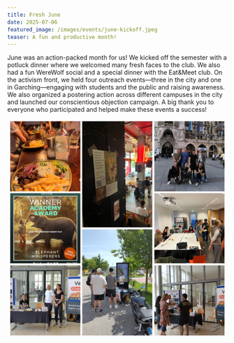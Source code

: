 ```yaml
---
title: Fresh June
date: 2025-07-06
featured_image: /images/events/june-kickoff.jpeg
teaser: A fun and productive month!
---
```


June was an action-packed month for us! We kicked off the semester with a potluck dinner where we welcomed many fresh faces to the club. We also had a fun WereWolf social and a special dinner with the Eat&Meet club. On the activism front, we held four outreach events—three in the city and one in Garching—engaging with students and the public and raising awareness. We also organized a postering action across different campuses in the city and launched our conscientious objection campaign. A big thank you to everyone who participated and helped make these events a success!

<div style="text-align: center;">
<img src="/images/events/june-collage.png" alt="Collage of June event photos" width="500" />
</div>